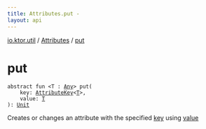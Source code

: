 ```yaml
---
title: Attributes.put - 
layout: api
---
```


<div class='api-docs-breadcrumbs'><a href="../index.html">io.ktor.util</a> / <a href="index.html">Attributes</a> / <a href="./put.html">put</a></div>

# put

<div class="signature"><code><span class="keyword">abstract</span> <span class="keyword">fun </span><span class="symbol">&lt;</span><span class="identifier">T</span>&nbsp;<span class="symbol">:</span>&nbsp;<a href="https://kotlinlang.org/api/latest/jvm/stdlib/kotlin/-any/index.html"><span class="identifier">Any</span></a><span class="symbol">&gt;</span> <span class="identifier">put</span><span class="symbol">(</span><br/>&nbsp;&nbsp;&nbsp;&nbsp;<span class="parameterName" id="io.ktor.util.Attributes$put(io.ktor.util.AttributeKey((io.ktor.util.Attributes.put.T)), io.ktor.util.Attributes.put.T)/key">key</span><span class="symbol">:</span>&nbsp;<a href="../-attribute-key/index.html"><span class="identifier">AttributeKey</span></a><span class="symbol">&lt;</span><a href="put.html#T"><span class="identifier">T</span></a><span class="symbol">&gt;</span><span class="symbol">, </span><br/>&nbsp;&nbsp;&nbsp;&nbsp;<span class="parameterName" id="io.ktor.util.Attributes$put(io.ktor.util.AttributeKey((io.ktor.util.Attributes.put.T)), io.ktor.util.Attributes.put.T)/value">value</span><span class="symbol">:</span>&nbsp;<a href="put.html#T"><span class="identifier">T</span></a><br/><span class="symbol">)</span><span class="symbol">: </span><a href="https://kotlinlang.org/api/latest/jvm/stdlib/kotlin/-unit/index.html"><span class="identifier">Unit</span></a></code></div>

Creates or changes an attribute with the specified <a href="put.html#io.ktor.util.Attributes$put(io.ktor.util.AttributeKey((io.ktor.util.Attributes.put.T)), io.ktor.util.Attributes.put.T)/key">key</a> using <a href="put.html#io.ktor.util.Attributes$put(io.ktor.util.AttributeKey((io.ktor.util.Attributes.put.T)), io.ktor.util.Attributes.put.T)/value">value</a>

